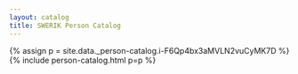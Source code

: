 ```yaml
---
layout: catalog
title: SWERIK Person Catalog
---
```

{% assign p = site.data._person-catalog.i-F6Qp4bx3aMVLN2vuCyMK7D %}
{% include person-catalog.html p=p %}


